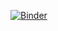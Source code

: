 [![Binder](https://mybinder.org/badge.svg)](https://mybinder.org/v2/gh/chmduquesne/server_alloc/master?filepath=Server%20Allocation.ipynb)
